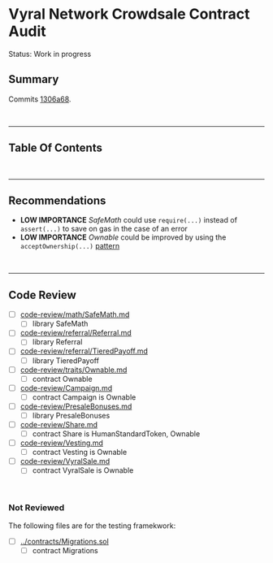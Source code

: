# Vyral Network Crowdsale Contract Audit

Status: Work in progress

## Summary

Commits [1306a68](https://github.com/vyralnetwork/vyral/commit/1306a688cddba31cce19b0cb149b2f4e38aa54bb).

<br />

<hr />

## Table Of Contents

<br />

<hr />

## Recommendations

* **LOW IMPORTANCE** *SafeMath* could use `require(...)` instead of `assert(...)` to save on gas in the case of an error
* **LOW IMPORTANCE** *Ownable* could be improved by using the `acceptOwnership(...)` [pattern](https://github.com/openanx/OpenANXToken/blob/master/contracts/Owned.sol#L51-L55)

<br />

<hr />

## Code Review

* [ ] [code-review/math/SafeMath.md](code-review/math/SafeMath.md)
  * [ ] library SafeMath
* [ ] [code-review/referral/Referral.md](code-review/referral/Referral.md)
  * [ ] library Referral
* [ ] [code-review/referral/TieredPayoff.md](code-review/referral/TieredPayoff.md)
  * [ ] library TieredPayoff
* [ ] [code-review/traits/Ownable.md](code-review/traits/Ownable.md)
  * [ ] contract Ownable
* [ ] [code-review/Campaign.md](code-review/Campaign.md)
  * [ ] contract Campaign is Ownable
* [ ] [code-review/PresaleBonuses.md](code-review/PresaleBonuses.md)
  * [ ] library PresaleBonuses
* [ ] [code-review/Share.md](code-review/Share.md)
  * [ ] contract Share is HumanStandardToken, Ownable
* [ ] [code-review/Vesting.md](code-review/Vesting.md)
  * [ ] contract Vesting is Ownable
* [ ] [code-review/VyralSale.md](code-review/VyralSale.md)
  * [ ] contract VyralSale is Ownable

<br />

### Not Reviewed

The following files are for the testing framekwork:

* [ ] [../contracts/Migrations.sol](../contracts/Migrations.sol)
  * [ ] contract Migrations
